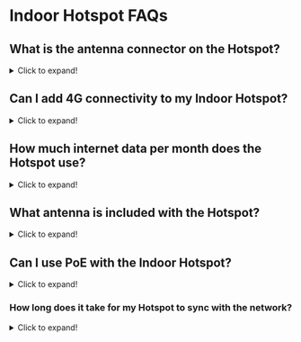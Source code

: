 # Indoor Hotspot FAQs

## What is the antenna connector on the Hotspot?

<details> <summary>Click to expand! </summary>

The indoor unit has a RP-SMA Female Connector on, and the outdoor unit has an N-Type female connector on.

</details>

## Can I add 4G connectivity to my Indoor Hotspot?
<details> <summary>Click to expand! </summary>

No, the indoor unit does not have the ability to have a 4G Modem added, you could use a solution like a Mi-fi or 4G to Ethernet module to achieve the same result.

</details>

## How much internet data per month does the Hotspot use?
<details> <summary>Click to expand! </summary>

Currently we are roughly estimating 30-50GB per month.

The actual usage may be slightly less or more and will be something we up-date over time as we start measuring more units.

</details>

## What antenna is included with the Hotspot?
<details> <summary>Click to expand! </summary>

A 3dBi Omni-directional antenna is included with the Nebra Indoor Hotspot, specifications can be found on the [Overview](/indoor-hotspot/overview) page.

</details>

## Can I use PoE with the Indoor Hotspot?
<details> <summary>Click to expand! </summary>

If you wish to use PoE with the Indoor Hotspot you will require an active PoE splitter that outputs 12V to the unit. Alternatively you can use passive PoE adapters as long as the power provided to the unit is between 9 and 16 Volts and can provide 15W of power.

</details>

### How long does it take for my Hotspot to sync with the network?
<details> <summary>Click to expand! </summary>

This can vary depending on your internet connection's speed, However in our testing it takes approximately 24-48 hours for the initial synchronisation to be completed.

</details>
